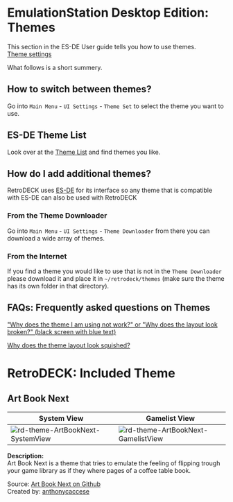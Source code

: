# EmulationStation Desktop Edition: Themes

This section in the ES-DE User guide tells you how to use themes.<br>
[Theme settings](https://gitlab.com/es-de/emulationstation-de/-/blob/master/USERGUIDE.md#themes)

What follows is a short summery.

## How to switch between themes?
Go into `Main Menu` - `UI Settings` - `Theme Set` to select the theme you want to use.

## ES-DE Theme List
Look over at the [Theme List](https://gitlab.com/es-de/themes/themes-list) and find themes you like.

## How do I add additional themes?

RetroDECK uses [ES-DE](https://www.es-de.org) for its interface so any theme that is compatible with ES-DE can also be used with RetroDECK

### From the Theme Downloader

Go into `Main Menu` - `UI Settings` - `Theme Downloader` from there you can download a wide array of themes.

### From the Internet
If you find a theme you would like to use that is not in the `Theme Downloader` please download it and place it in `~/retrodeck/themes` (make sure the theme has its own folder in that directory).

## FAQs: Frequently asked questions on Themes

["Why does the theme I am using not work?" or "Why does the layout look broken?" (black screen with blue text)](https://github.com/XargonWan/RetroDECK/wiki/FAQs:-Frequently-asked-questions#why-does-the-theme-i-am-using-not-work-or-why-does-the-layout-look-broken-black-screen-with-blue-text)

[Why does the theme layout look squished?](https://github.com/XargonWan/RetroDECK/wiki/FAQs:-Frequently-asked-questions#why-does-the-theme-layout-look-squished)

# RetroDECK: Included Theme

## Art Book Next

| System View | Gamelist View |
|----|----|
| ![rd-theme-ArtBookNext-SystemView](https://user-images.githubusercontent.com/1454947/193457029-9a7a1207-fe05-4cd1-8b18-eb4112e903e9.jpeg)| ![rd-theme-ArtBookNext-GamelistView](https://user-images.githubusercontent.com/1454947/193457123-505ccd23-6477-43d8-baaa-1360ed3c250e.jpeg) |

**Description:** <br>
Art Book Next is a theme that tries to emulate the feeling of flipping trough your game library as if they where pages of a coffee table book.

Source: [Art Book Next on Github](https://github.com/anthonycaccese/art-book-next-retropie)<br>
Created by: [anthonycaccese](https://github.com/anthonycaccese)

